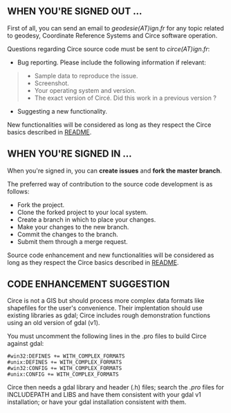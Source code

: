 ## WHEN YOU'RE SIGNED OUT ...

First of all, you can send an email to _geodesie(AT)ign.fr_ for any topic 
related to geodesy, Coordinate Reference Systems and Circe software operation.

Questions regarding Circe source code must be sent to _circe(AT)ign.fr_:

* Bug reporting. Please include the following information if relevant:
>* Sample data to reproduce the issue.
>* Screenshot.
>* Your operating system and version.
>* The exact version of Circé. Did this work in a previous version ?


* Suggesting a new functionality. 

New functionalities will be considered as long 
as they respect the Circe basics described in [README](https://github.com/IGNF/circe/blob/main/README.md).


## WHEN YOU'RE SIGNED IN ...

When you're signed in, you can **create issues** and **fork the master branch**.

The preferred way of contribution to the source code development is as follows:

* Fork the project.
* Clone the forked project to your local system.
* Create a branch in which to place your changes.
* Make your changes to the new branch.
* Commit the changes to the branch.
* Submit them through a merge request.

Source code enhancement and new functionalities will be considered as long 
as they respect the Circe basics described in [README](https://devsgn.ign.fr/circeV5/circe_public/blob/master/README.md).


## CODE ENHANCEMENT SUGGESTION

Circe is not a GIS but should process more complex data formats like shapefiles 
for the user's convenience. Their implentation should use existing libraries 
as gdal; Circe includes rough demonstration functions using an old version of gdal (v1).

You must uncomment the following lines in the .pro files to build Circe against gdal:

```
#win32:DEFINES += WITH_COMPLEX_FORMATS
#unix:DEFINES += WITH_COMPLEX_FORMATS
#win32:CONFIG += WITH_COMPLEX_FORMATS
#unix:CONFIG += WITH_COMPLEX_FORMATS
```

Circe then needs a gdal library and header (.h) files; search the *.pro* files 
for INCLUDEPATH and LIBS and have them consistent with your gdal v1 installation; 
or have your gdal installation consistent with them.


